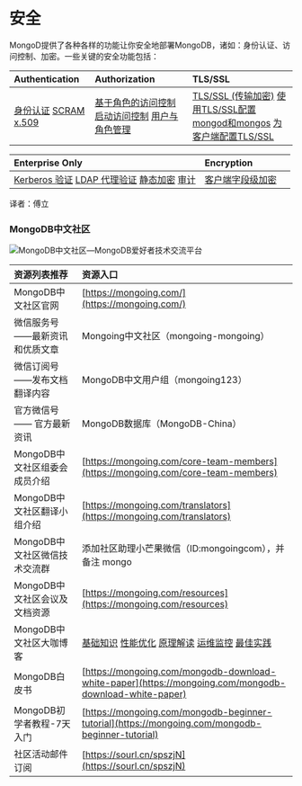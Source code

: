 # 安全

MongoD提供了各种各样的功能让你安全地部署MongoDB，诸如：身份认证、访问控制、加密。一些关键的安全功能包括：

| Authentication | Authorization | TLS/SSL |
| :--- | :--- | :--- |
| [身份认证](https://docs.mongodb.com/manual/core/authentication/)  [SCRAM](https://docs.mongodb.com/manual/core/security-scram/)  [x.509](https://docs.mongodb.com/manual/core/security-x.509/) | [基于角色的访问控制](https://docs.mongodb.com/manual/core/authorization/)  [启动访问控制](https://docs.mongodb.com/manual/tutorial/enable-authentication/)  [用户与角色管理](https://docs.mongodb.com/manual/tutorial/manage-users-and-roles/) | [TLS/SSL \(传输加密\)](https://docs.mongodb.com/manual/core/security-transport-encryption/)  [使用TLS/SSL配置mongod和mongos](https://docs.mongodb.com/manual/tutorial/configure-ssl/) [为客户端配置TLS/SSL ](https://docs.mongodb.com/manual/tutorial/configure-ssl-clients/) |

| Enterprise Only | Encryption |  |
| :--- | :--- | :--- |
| [Kerberos 验证](https://docs.mongodb.com/manual/core/kerberos/)  [LDAP 代理验证](https://docs.mongodb.com/manual/core/security-ldap/)  [静态加密](https://docs.mongodb.com/manual/core/security-encryption-at-rest/)  [审计](https://docs.mongodb.com/manual/core/auditing/) | [客户端字段级加密](https://docs.mongodb.com/manual/core/security-client-side-encryption/) |  |

译者：傅立


### MongoDB中文社区

![MongoDB&#x4E2D;&#x6587;&#x793E;&#x533A;&#x2014;MongoDB&#x7231;&#x597D;&#x8005;&#x6280;&#x672F;&#x4EA4;&#x6D41;&#x5E73;&#x53F0;](https://mongoing.com/wp-content/uploads/2020/09/6de8a4680ef684d-2.png)

| 资源列表推荐 | 资源入口 |
| :--- | :--- |
| MongoDB中文社区官网 | [https://mongoing.com/](https://mongoing.com/) |
| 微信服务号 ——最新资讯和优质文章 | Mongoing中文社区（mongoing-mongoing） |
| 微信订阅号 ——发布文档翻译内容 | MongoDB中文用户组（mongoing123） |
| 官方微信号 —— 官方最新资讯 | MongoDB数据库（MongoDB-China） |
| MongoDB中文社区组委会成员介绍 | [https://mongoing.com/core-team-members](https://mongoing.com/core-team-members) |
| MongoDB中文社区翻译小组介绍 | [https://mongoing.com/translators](https://mongoing.com/translators) |
| MongoDB中文社区微信技术交流群 | 添加社区助理小芒果微信（ID:mongoingcom），并备注 mongo |
| MongoDB中文社区会议及文档资源 | [https://mongoing.com/resources](https://mongoing.com/resources) |
| MongoDB中文社区大咖博客 | [基础知识](https://mongoing.com/basic-knowledge)  [性能优化](https://mongoing.com/performance-optimization)  [原理解读](https://mongoing.com/interpretation-of-principles)  [运维监控](https://mongoing.com/operation-and-maintenance-monitoring)  [最佳实践](https://mongoing.com/best-practices) |
| MongoDB白皮书 | [https://mongoing.com/mongodb-download-white-paper](https://mongoing.com/mongodb-download-white-paper) |
| MongoDB初学者教程-7天入门 | [https://mongoing.com/mongodb-beginner-tutorial](https://mongoing.com/mongodb-beginner-tutorial) |
| 社区活动邮件订阅 | [https://sourl.cn/spszjN](https://sourl.cn/spszjN) |

